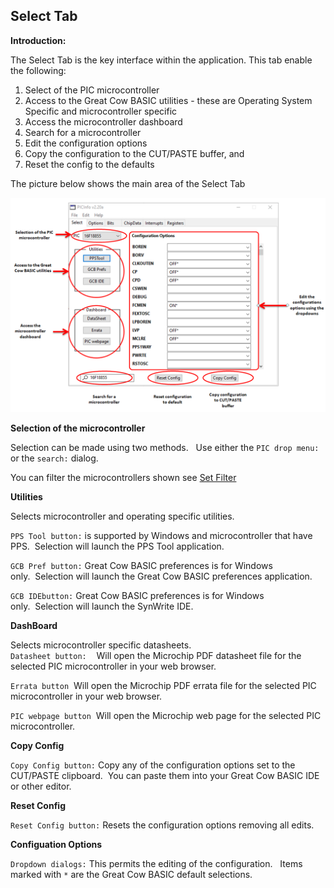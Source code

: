 <div class="section">

<div class="titlepage">

<div>

<div>

<span id="select_tab"></span>Select Tab
----------------------------------------

</div>

</div>

</div>

<span class="strong">**Introduction:**</span>

The Select Tab is the key interface within the application. This tab
enable the following:

<div class="orderedlist">

1.  Select of the PIC microcontroller
2.  Access to the Great Cow BASIC utilities - these are Operating System
    Specific and microcontroller specific
3.  Access the microcontroller dashboard
4.  Search for a microcontroller
5.  Edit the configuration options
6.  Copy the configuration to the CUT/PASTE buffer, and
7.  Reset the config to the defaults

</div>

The picture below shows the main area of the Select Tab

<div class="informalfigure">

<div class="mediaobject" align="center">

![graphic](./images/FrontScreenDetails.PNG)

</div>

</div>

  
  
<span class="strong">**Selection of the microcontroller**</span>

Selection can be made using two methods.   Use either the
`PIC drop menu:` or the `search:` dialog.  

You can filter the microcontrollers shown see
<a href="filters" class="link" title="Filters">Set Filter</a>

  
  
<span class="strong">**Utilities**</span>

Selects microcontroller and operating specific utilities.  
  
`PPS Tool button:` is supported by Windows and microcontroller that have
PPS.  Selection will launch the PPS Tool application.

`GCB Pref button:` Great Cow BASIC preferences is for Windows
only.  Selection will launch the Great Cow BASIC preferences
application.

`GCB IDEbutton:` Great Cow BASIC preferences is for Windows
only.  Selection will launch the SynWrite IDE.

  
  
<span class="strong">**DashBoard**</span>

Selects microcontroller specific datasheets.  
`Datasheet button:`    Will open the Microchip PDF datasheet file for
the selected PIC microcontroller in your web browser.

`Errata button`  Will open the Microchip PDF errata file for the
selected PIC microcontroller in your web browser.

`PIC webpage button`  Will open the Microchip web page for the selected
PIC microcontroller.

  
  
<span class="strong">**Copy Config**</span>

`Copy Config button:` Copy any of the configuration options set to the
CUT/PASTE clipboard.  You can paste them into your Great Cow BASIC IDE
or other editor.

  
  
<span class="strong">**Reset Config**</span>

`Reset Config button:` Resets the configuration options removing all
edits.

  
  
<span class="strong">**Configuation Options**</span>

`Dropdown dialogs:` This permits the editing of the configuration.  
Items marked with `*` are the Great Cow BASIC default selections.

  
  

</div>
